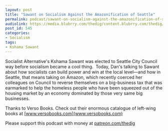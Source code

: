 ```yaml
---
layout: post
title: "Sawant on Socialism Against the Amazonification of Seattle"
permalink: podcast/sawant-on-socialism-against-the-amazonification-of-seattle/
audiolink: https://media.blubrry.com/thedig/content.blubrry.com/thedig/The_Dig_-_EP_155_-_Sawant.mp3
post_id: 545
categories: 
- Socialism
tags: 
- Kshama Sawant
---
```


Socialist Alternative's Kshama Sawant was elected to Seattle City Council way before socialism became a cool thing. 
Today, Dan's talking to Sawant about how socialists can build power and win at the local level—and how in Seattle, that means taking on Amazon, which recently coerced her colleagues on Council to reverse themselves on a big-business tax that was earmarked to help the homeless people who have been squeezed out of the housing market by an economy dominated by those very same big businesses.

Thanks to Verso Books. Check out their enormous catalogue of left-wing books at [www.versobooks.com](www.versobooks.com)

Please support this podcast with money at [patreon.com/thedig](http://www.patreon.com/TheDig) 